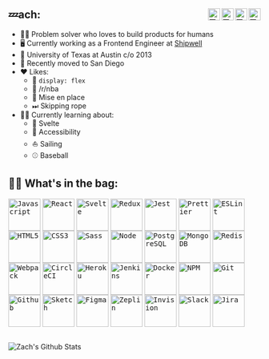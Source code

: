 ## 💤ach: [<img align="right" alt="Zach | Soundcloud" height="24px" src="https://cdn.svgporn.com/logos/soundcloud.svg" />][soundcloud][<img align="right" alt="Zach | Facebook" height="24px" src="https://cdn.svgporn.com/logos/facebook.svg" />][facebook][<img align="right" alt="Zach | Twitter" height="24px" src="https://cdn.svgporn.com/logos/twitter.svg" />][twitter][<img align="right" alt="Zach | LinkedIn" height="24px" src="https://cdn.svgporn.com/logos/linkedin.svg" />][linkedin]

- 👷‍♂️ Problem solver who loves to build products for humans
- 🖥 Currently working as a Frontend Engineer at [Shipwell][shipwell]
- 🤘 University of Texas at Austin c/o 2013
- 🌴 Recently moved to San Diego
- ❤️ Likes:
  - 💪 `display: flex`
  - 🏀 /r/nba
  - 🍱 Mise en place
  - ⏭ Skipping rope
- 👨‍🎓 Currently learning about:
  - 💎 Svelte
  - 🦿 Accessibility
  - ⛵️ Sailing
  - ⚾️ Baseball



## 🏌️‍♂️ What's in the bag:

<p align="left">
<kbd><img align="center" alt="Javascript" width="64px" height="64px" src="https://cdn.svgporn.com/logos/javascript.svg" /></kbd>
<kbd><img align="center" alt="React" width="64px" height="64px" src="https://cdn.svgporn.com/logos/react.svg" /></kbd>
<kbd><img align="center" alt="Svelte" width="64px" height="64px" src="https://cdn.svgporn.com/logos/svelte-icon.svg" /></kbd>
<kbd><img align="center" alt="Redux" width="64px" height="64px" src="https://cdn.svgporn.com/logos/redux.svg" /></kbd>
<kbd><img align="center" alt="Jest" width="64px" height="64px" src="https://cdn.svgporn.com/logos/jest.svg" /></kbd>
<kbd><img align="center" alt="Prettier" width="64px" height="64px" src="https://cdn.svgporn.com/logos/prettier.svg" /></kbd>
<kbd><img align="center" alt="ESLint" width="64px" height="64px" src="https://cdn.svgporn.com/logos/eslint.svg" /></kbd>
<kbd><img align="center" alt="HTML5" width="64px" height="64px" src="https://cdn.svgporn.com/logos/html-5.svg" /></kbd>
<kbd><img align="center" alt="CSS3" width="64px" height="64px" src="https://cdn.svgporn.com/logos/css-3.svg" /></kbd>
<kbd><img align="center" alt="Sass" width="64px" height="64px" src="https://cdn.svgporn.com/logos/sass.svg" /></kbd>
<kbd><img align="center" alt="Node" width="64px" height="64px" src="https://cdn.svgporn.com/logos/nodejs-icon.svg" /></kbd>
<kbd><img align="center" alt="PostgreSQL" width="64px" height="64px" src="https://cdn.svgporn.com/logos/postgresql.svg" /></kbd>
<kbd><img align="center" alt="MongoDB" width="64px" height="64px" src="https://cdn.svgporn.com/logos/mongodb.svg" /></kbd>
<kbd><img align="center" alt="Redis" width="64px" height="64px" src="https://cdn.svgporn.com/logos/redis.svg" /></kbd>
<kbd><img align="center" alt="Webpack" width="64px" height="64px" src="https://cdn.svgporn.com/logos/webpack.svg" /></kbd>
<kbd><img align="center" alt="CircleCI" width="64px" height="64px" src="https://cdn.svgporn.com/logos/circleci.svg" /></kbd>
<kbd><img align="center" alt="Heroku" width="64px" height="64px" src="https://cdn.svgporn.com/logos/heroku-icon.svg" /></kbd>
<kbd><img align="center" alt="Jenkins" width="64px" height="64px" src="https://cdn.svgporn.com/logos/jenkins.svg" /></kbd>
<kbd><img align="center" alt="Docker" width="64px" height="64px" src="https://cdn.svgporn.com/logos/docker-icon.svg" /></kbd>
<kbd><img align="center" alt="NPM" width="64px" height="64px" src="https://cdn.svgporn.com/logos/npm.svg" /></kbd>
<kbd><img align="center" alt="Git" width="64px" height="64px" src="https://cdn.svgporn.com/logos/git.svg" /></kbd>
<kbd><img align="center" alt="Github" width="64px" height="64px" src="https://cdn.svgporn.com/logos/github-octocat.svg" /></kbd>
<kbd><img align="center" alt="Sketch" width="64px" height="64px" src="https://cdn.svgporn.com/logos/sketch.svg" /></kbd>
<kbd><img align="center" alt="Figma" width="64px" height="64px" src="https://cdn.svgporn.com/logos/figma.svg" /></kbd>
<kbd><img align="center" alt="Zeplin" width="64px" height="64px" src="https://cdn.svgporn.com/logos/zeplin.svg" /></kbd>
<kbd><img align="center" alt="Invision" width="64px" height="64px" src="https://cdn.svgporn.com/logos/invision.svg" /></kbd>
<kbd><img align="center" alt="Slack" width="64px" height="64px" src="https://cdn.svgporn.com/logos/slack-icon.svg" /></kbd>
<kbd><img align="center" alt="Jira" width="64px" height="64px" src="https://cdn.svgporn.com/logos/jira.svg" /></kbd>
</p>

<br/>


<img align="left" alt="Zach's Github Stats" src="https://github-readme-stats.vercel.app/api?username=zroyer&show_icons=true&hide_border=false" />

[facebook]: https://www.facebook.com/zzzzzach
[twitter]: https://twitter.com/zzach2thefuture
[linkedin]: https://www.linkedin.com/in/zroyer/
[soundcloud]: https://www.soundcloud.com/laidback_zach
[shipwell]: https://shipwell.com/careers/
